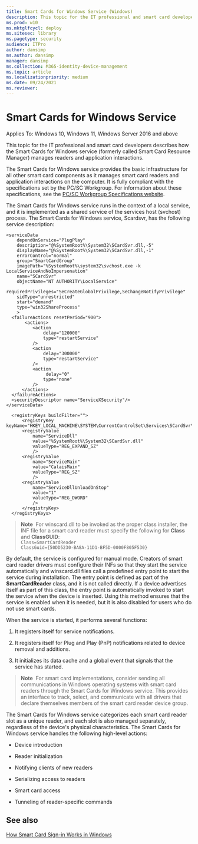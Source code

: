 ```yaml
---
title: Smart Cards for Windows Service (Windows)
description: This topic for the IT professional and smart card developers describes how the Smart Cards for Windows service manages readers and application interactions.
ms.prod: w10
ms.mktglfcycl: deploy
ms.sitesec: library
ms.pagetype: security
audience: ITPro
author: dansimp
ms.author: dansimp
manager: dansimp
ms.collection: M365-identity-device-management
ms.topic: article
ms.localizationpriority: medium
ms.date: 09/24/2021
ms.reviewer: 
---
```


# Smart Cards for Windows Service

Applies To: Windows 10, Windows 11, Windows Server 2016 and above

This topic for the IT professional and smart card developers describes how the Smart Cards for Windows service (formerly called Smart Card Resource Manager) manages readers and application interactions.

The Smart Cards for Windows service provides the basic infrastructure for all other smart card components as it manages smart card readers and application interactions on the computer. It is fully compliant with the specifications set by the PC/SC Workgroup. For information about these specifications, see the [PC/SC Workgroup Specifications website](https://www.pcscworkgroup.com/).

The Smart Cards for Windows service runs in the context of a local service, and it is implemented as a shared service of the services host (svchost) process. The Smart Cards for Windows service, Scardsvr, has the following service description:

```
<serviceData
    dependOnService="PlugPlay"
    description="@%SystemRoot%\System32\SCardSvr.dll,-5"
    displayName="@%SystemRoot%\System32\SCardSvr.dll,-1"
    errorControl="normal"
    group="SmartCardGroup"
    imagePath="%SystemRoot%\system32\svchost.exe -k LocalServiceAndNoImpersonation"
    name="SCardSvr"
    objectName="NT AUTHORITY\LocalService"
    requiredPrivileges="SeCreateGlobalPrivilege,SeChangeNotifyPrivilege"
    sidType="unrestricted"
    start="demand"
    type="win32ShareProcess"
    >
  <failureActions resetPeriod="900">
       <actions>
          <action
              delay="120000"
              type="restartService"
          />
          <action
              delay="300000"
              type="restartService"
          />
          <action
               delay="0"
              type="none"
          />
      </actions>
  </failureActions>
  <securityDescriptor name="ServiceXSecurity"/>
</serviceData>

  <registryKeys buildFilter="">
      <registryKey keyName="HKEY_LOCAL_MACHINE\SYSTEM\CurrentControlSet\Services\SCardSvr\Parameters">
      <registryValue
          name="ServiceDll"
          value="%SystemRoot%\System32\SCardSvr.dll"
          valueType="REG_EXPAND_SZ"
          />
      <registryValue
          name="ServiceMain"
          value="CalaisMain"
          valueType="REG_SZ"
          />
      <registryValue
          name="ServiceDllUnloadOnStop"
          value="1"
          valueType="REG_DWORD"
          />
      </registryKey>
  </registryKeys>
```

> **Note**&nbsp;&nbsp;For winscard.dll to be invoked as the proper class installer, the INF file for a smart card reader must specify the following for **Class** and **ClassGUID**:<br>
`Class=SmartCardReader`<br>`ClassGuid={50DD5230-BA8A-11D1-BF5D-0000F805F530}`

By default, the service is configured for manual mode. Creators of smart card reader drivers must configure their INFs so that they start the service automatically and winscard.dll files call a predefined entry point to start the service during installation. The entry point is defined as part of the **SmartCardReader** class, and it is not called directly. If a device advertises itself as part of this class, the entry point is automatically invoked to start the service when the device is inserted. Using this method ensures that the service is enabled when it is needed, but it is also disabled for users who do not use smart cards.

When the service is started, it performs several functions:

1.  It registers itself for service notifications.

2.  It registers itself for Plug and Play (PnP) notifications related to device removal and additions.

3.  It initializes its data cache and a global event that signals that the service has started.

> **Note**&nbsp;&nbsp;For smart card implementations, consider sending all communications in Windows operating systems with smart card readers through the Smart Cards for Windows service. This provides an interface to track, select, and communicate with all drivers that declare themselves members of the smart card reader device group.

The Smart Cards for Windows service categorizes each smart card reader slot as a unique reader, and each slot is also managed separately, regardless of the device's physical characteristics. The Smart Cards for Windows service handles the following high-level actions:

-   Device introduction

-   Reader initialization

-   Notifying clients of new readers

-   Serializing access to readers

-   Smart card access

-   Tunneling of reader-specific commands

## See also

[How Smart Card Sign-in Works in Windows](smart-card-how-smart-card-sign-in-works-in-windows.md)
